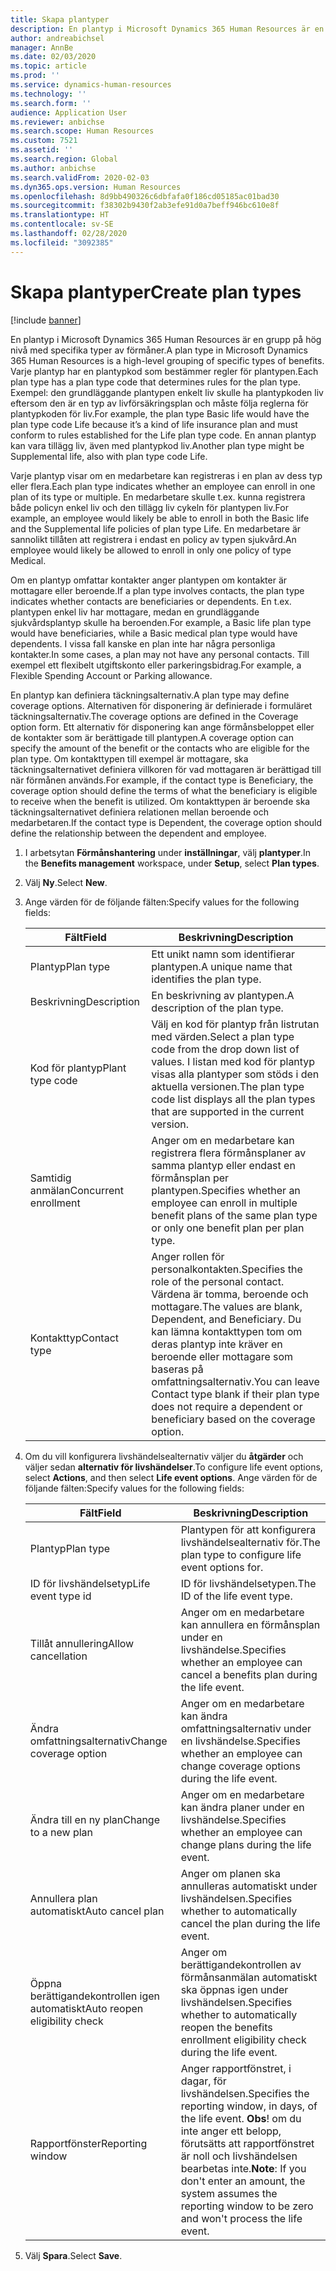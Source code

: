 ```yaml
---
title: Skapa plantyper
description: En plantyp i Microsoft Dynamics 365 Human Resources är en grupp på hög nivå med specifika typer av förmåner. Varje plantyp har en plantypkod som bestämmer regler för plantypen.
author: andreabichsel
manager: AnnBe
ms.date: 02/03/2020
ms.topic: article
ms.prod: ''
ms.service: dynamics-human-resources
ms.technology: ''
ms.search.form: ''
audience: Application User
ms.reviewer: anbichse
ms.search.scope: Human Resources
ms.custom: 7521
ms.assetid: ''
ms.search.region: Global
ms.author: anbichse
ms.search.validFrom: 2020-02-03
ms.dyn365.ops.version: Human Resources
ms.openlocfilehash: 8d9bb490326c6dbfafa0f186cd05185ac01bad30
ms.sourcegitcommit: f38302b9430f2ab3efe91d0a7beff946bc610e8f
ms.translationtype: HT
ms.contentlocale: sv-SE
ms.lasthandoff: 02/28/2020
ms.locfileid: "3092385"
---
```

# <a name="create-plan-types"></a><span data-ttu-id="3f372-104">Skapa plantyper</span><span class="sxs-lookup"><span data-stu-id="3f372-104">Create plan types</span></span>

[!include [banner](includes/preview-feature.md)]

<span data-ttu-id="3f372-105">En plantyp i Microsoft Dynamics 365 Human Resources är en grupp på hög nivå med specifika typer av förmåner.</span><span class="sxs-lookup"><span data-stu-id="3f372-105">A plan type in Microsoft Dynamics 365 Human Resources is a high-level grouping of specific types of benefits.</span></span> <span data-ttu-id="3f372-106">Varje plantyp har en plantypkod som bestämmer regler för plantypen.</span><span class="sxs-lookup"><span data-stu-id="3f372-106">Each plan type has a plan type code that determines rules for the plan type.</span></span> <span data-ttu-id="3f372-107">Exempel: den grundläggande plantypen enkelt liv skulle ha plantypkoden liv eftersom den är en typ av livförsäkringsplan och måste följa reglerna för plantypkoden för liv.</span><span class="sxs-lookup"><span data-stu-id="3f372-107">For example, the plan type Basic life would have the plan type code Life because it’s a kind of life insurance plan and must conform to rules established for the Life plan type code.</span></span> <span data-ttu-id="3f372-108">En annan plantyp kan vara tillägg liv, även med plantypkod liv.</span><span class="sxs-lookup"><span data-stu-id="3f372-108">Another plan type might be Supplemental life, also with plan type code Life.</span></span>

<span data-ttu-id="3f372-109">Varje plantyp visar om en medarbetare kan registreras i en plan av dess typ eller flera.</span><span class="sxs-lookup"><span data-stu-id="3f372-109">Each plan type indicates whether an employee can enroll in one plan of its type or multiple.</span></span> <span data-ttu-id="3f372-110">En medarbetare skulle t.ex. kunna registrera både policyn enkel liv och den tillägg liv cykeln för plantypen liv.</span><span class="sxs-lookup"><span data-stu-id="3f372-110">For example, an employee would likely be able to enroll in both the Basic life and the Supplemental life policies of plan type Life.</span></span> <span data-ttu-id="3f372-111">En medarbetare är sannolikt tillåten att registrera i endast en policy av typen sjukvård.</span><span class="sxs-lookup"><span data-stu-id="3f372-111">An employee would likely be allowed to enroll in only one policy of type Medical.</span></span>

<span data-ttu-id="3f372-112">Om en plantyp omfattar kontakter anger plantypen om kontakter är mottagare eller beroende.</span><span class="sxs-lookup"><span data-stu-id="3f372-112">If a plan type involves contacts, the plan type indicates whether contacts are beneficiaries or dependents.</span></span> <span data-ttu-id="3f372-113">En t.ex. plantypen enkel liv har mottagare, medan en grundläggande sjukvårdsplantyp skulle ha beroenden.</span><span class="sxs-lookup"><span data-stu-id="3f372-113">For example, a Basic life plan type would have beneficiaries, while a Basic medical plan type would have dependents.</span></span> <span data-ttu-id="3f372-114">I vissa fall kanske en plan inte har några personliga kontakter.</span><span class="sxs-lookup"><span data-stu-id="3f372-114">In some cases, a plan may not have any personal contacts.</span></span> <span data-ttu-id="3f372-115">Till exempel ett flexibelt utgiftskonto eller parkeringsbidrag.</span><span class="sxs-lookup"><span data-stu-id="3f372-115">For example, a Flexible Spending Account or Parking allowance.</span></span>

<span data-ttu-id="3f372-116">En plantyp kan definiera täckningsalternativ.</span><span class="sxs-lookup"><span data-stu-id="3f372-116">A plan type may define coverage options.</span></span> <span data-ttu-id="3f372-117">Alternativen för disponering är definierade i formuläret täckningsalternativ.</span><span class="sxs-lookup"><span data-stu-id="3f372-117">The coverage options are defined in the Coverage option form.</span></span> <span data-ttu-id="3f372-118">Ett alternativ för disponering kan ange förmånsbeloppet eller de kontakter som är berättigade till plantypen.</span><span class="sxs-lookup"><span data-stu-id="3f372-118">A coverage option can specify the amount of the benefit or the contacts who are eligible for the plan type.</span></span> <span data-ttu-id="3f372-119">Om kontakttypen till exempel är mottagare, ska täckningsalternativet definiera villkoren för vad mottagaren är berättigad till när förmånen används.</span><span class="sxs-lookup"><span data-stu-id="3f372-119">For example, if the contact type is Beneficiary, the coverage option should define the terms of what the beneficiary is eligible to receive when the benefit is utilized.</span></span> <span data-ttu-id="3f372-120">Om kontakttypen är beroende ska täckningsalternativet definiera relationen mellan beroende och medarbetaren.</span><span class="sxs-lookup"><span data-stu-id="3f372-120">If the contact type is Dependent, the coverage option should define the relationship between the dependent and employee.</span></span> 

1. <span data-ttu-id="3f372-121">I arbetsytan **Förmånshantering** under **inställningar**, välj **plantyper**.</span><span class="sxs-lookup"><span data-stu-id="3f372-121">In the **Benefits management** workspace, under **Setup**, select **Plan types**.</span></span>

2. <span data-ttu-id="3f372-122">Välj **Ny**.</span><span class="sxs-lookup"><span data-stu-id="3f372-122">Select **New**.</span></span>

3. <span data-ttu-id="3f372-123">Ange värden för de följande fälten:</span><span class="sxs-lookup"><span data-stu-id="3f372-123">Specify values for the following fields:</span></span>

   | <span data-ttu-id="3f372-124">Fält</span><span class="sxs-lookup"><span data-stu-id="3f372-124">Field</span></span> | <span data-ttu-id="3f372-125">Beskrivning</span><span class="sxs-lookup"><span data-stu-id="3f372-125">Description</span></span> |
   | --- | --- |
   | <span data-ttu-id="3f372-126">Plantyp</span><span class="sxs-lookup"><span data-stu-id="3f372-126">Plan type</span></span> | <span data-ttu-id="3f372-127">Ett unikt namn som identifierar plantypen.</span><span class="sxs-lookup"><span data-stu-id="3f372-127">A unique name that identifies the plan type.</span></span> |
   | <span data-ttu-id="3f372-128">Beskrivning</span><span class="sxs-lookup"><span data-stu-id="3f372-128">Description</span></span> | <span data-ttu-id="3f372-129">En beskrivning av plantypen.</span><span class="sxs-lookup"><span data-stu-id="3f372-129">A description of the plan type.</span></span> |
   | <span data-ttu-id="3f372-130">Kod för plantyp</span><span class="sxs-lookup"><span data-stu-id="3f372-130">Plant type code</span></span> | <span data-ttu-id="3f372-131">Välj en kod för plantyp från listrutan med värden.</span><span class="sxs-lookup"><span data-stu-id="3f372-131">Select a plan type code from the drop down list of values.</span></span> <span data-ttu-id="3f372-132">I listan med kod för plantyp visas alla plantyper som stöds i den aktuella versionen.</span><span class="sxs-lookup"><span data-stu-id="3f372-132">The plan type code list displays all the plan types that are supported in the current version.</span></span> |
   | <span data-ttu-id="3f372-133">Samtidig anmälan</span><span class="sxs-lookup"><span data-stu-id="3f372-133">Concurrent enrollment</span></span> | <span data-ttu-id="3f372-134">Anger om en medarbetare kan registrera flera förmånsplaner av samma plantyp eller endast en förmånsplan per plantypen.</span><span class="sxs-lookup"><span data-stu-id="3f372-134">Specifies whether an employee can enroll in multiple benefit plans of the same plan type or only one benefit plan per plan type.</span></span> |
   | <span data-ttu-id="3f372-135">Kontakttyp</span><span class="sxs-lookup"><span data-stu-id="3f372-135">Contact type</span></span> | <span data-ttu-id="3f372-136">Anger rollen för personalkontakten.</span><span class="sxs-lookup"><span data-stu-id="3f372-136">Specifies the role of the personal contact.</span></span> <span data-ttu-id="3f372-137">Värdena är tomma, beroende och mottagare.</span><span class="sxs-lookup"><span data-stu-id="3f372-137">The values are blank, Dependent, and Beneficiary.</span></span> <span data-ttu-id="3f372-138">Du kan lämna kontakttypen tom om deras plantyp inte kräver en beroende eller mottagare som baseras på omfattningsalternativ.</span><span class="sxs-lookup"><span data-stu-id="3f372-138">You can leave Contact type blank if their plan type does not require a dependent or beneficiary based on the coverage option.</span></span> |

4. <span data-ttu-id="3f372-139">Om du vill konfigurera livshändelsealternativ väljer du **åtgärder** och väljer sedan **alternativ för livshändelser**.</span><span class="sxs-lookup"><span data-stu-id="3f372-139">To configure life event options, select **Actions**, and then select **Life event options**.</span></span> <span data-ttu-id="3f372-140">Ange värden för de följande fälten:</span><span class="sxs-lookup"><span data-stu-id="3f372-140">Specify values for the following fields:</span></span>

   | <span data-ttu-id="3f372-141">Fält</span><span class="sxs-lookup"><span data-stu-id="3f372-141">Field</span></span> | <span data-ttu-id="3f372-142">Beskrivning</span><span class="sxs-lookup"><span data-stu-id="3f372-142">Description</span></span> |
   | --- | --- |
   | <span data-ttu-id="3f372-143">Plantyp</span><span class="sxs-lookup"><span data-stu-id="3f372-143">Plan type</span></span> | <span data-ttu-id="3f372-144">Plantypen för att konfigurera livshändelsealternativ för.</span><span class="sxs-lookup"><span data-stu-id="3f372-144">The plan type to configure life event options for.</span></span> |
   | <span data-ttu-id="3f372-145">ID för livshändelsetyp</span><span class="sxs-lookup"><span data-stu-id="3f372-145">Life event type id</span></span> | <span data-ttu-id="3f372-146">ID för livshändelsetypen.</span><span class="sxs-lookup"><span data-stu-id="3f372-146">The ID of the life event type.</span></span> |
   | <span data-ttu-id="3f372-147">Tillåt annullering</span><span class="sxs-lookup"><span data-stu-id="3f372-147">Allow cancellation</span></span> | <span data-ttu-id="3f372-148">Anger om en medarbetare kan annullera en förmånsplan under en livshändelse.</span><span class="sxs-lookup"><span data-stu-id="3f372-148">Specifies whether an employee can cancel a benefits plan during the life event.</span></span> |
   |<span data-ttu-id="3f372-149">Ändra omfattningsalternativ</span><span class="sxs-lookup"><span data-stu-id="3f372-149">Change coverage option</span></span> | <span data-ttu-id="3f372-150">Anger om en medarbetare kan ändra omfattningsalternativ under en livshändelse.</span><span class="sxs-lookup"><span data-stu-id="3f372-150">Specifies whether an employee can change coverage options during the life event.</span></span> |
   | <span data-ttu-id="3f372-151">Ändra till en ny plan</span><span class="sxs-lookup"><span data-stu-id="3f372-151">Change to a new plan</span></span> | <span data-ttu-id="3f372-152">Anger om en medarbetare kan ändra planer under en livshändelse.</span><span class="sxs-lookup"><span data-stu-id="3f372-152">Specifies whether an employee can change plans during the life event.</span></span> |
   | <span data-ttu-id="3f372-153">Annullera plan automatiskt</span><span class="sxs-lookup"><span data-stu-id="3f372-153">Auto cancel plan</span></span> |<span data-ttu-id="3f372-154">Anger om planen ska annulleras automatiskt under livshändelsen.</span><span class="sxs-lookup"><span data-stu-id="3f372-154">Specifies whether to automatically cancel the plan during the life event.</span></span> |
   | <span data-ttu-id="3f372-155">Öppna berättigandekontrollen igen automatiskt</span><span class="sxs-lookup"><span data-stu-id="3f372-155">Auto reopen eligibility check</span></span> | <span data-ttu-id="3f372-156">Anger om berättigandekontrollen av förmånsanmälan automatiskt ska öppnas igen under livshändelsen.</span><span class="sxs-lookup"><span data-stu-id="3f372-156">Specifies whether to automatically reopen the benefits enrollment eligibility check during the life event.</span></span> |
   | <span data-ttu-id="3f372-157">Rapportfönster</span><span class="sxs-lookup"><span data-stu-id="3f372-157">Reporting window</span></span> | <span data-ttu-id="3f372-158">Anger rapportfönstret, i dagar, för livshändelsen.</span><span class="sxs-lookup"><span data-stu-id="3f372-158">Specifies the reporting window, in days, of the life event.</span></span> <span data-ttu-id="3f372-159">**Obs**! om du inte anger ett belopp, förutsätts att rapportfönstret är noll och livshändelsen bearbetas inte.</span><span class="sxs-lookup"><span data-stu-id="3f372-159">**Note**: If you don't enter an amount, the system assumes the reporting window to be zero and won't process the life event.</span></span> |

5. <span data-ttu-id="3f372-160">Välj **Spara**.</span><span class="sxs-lookup"><span data-stu-id="3f372-160">Select **Save**.</span></span> 
